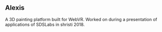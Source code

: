 ## Alexis

A 3D painting platform built for WebVR. 
Worked on during a presentation of applications of SDSLabs in shristi 2018.
